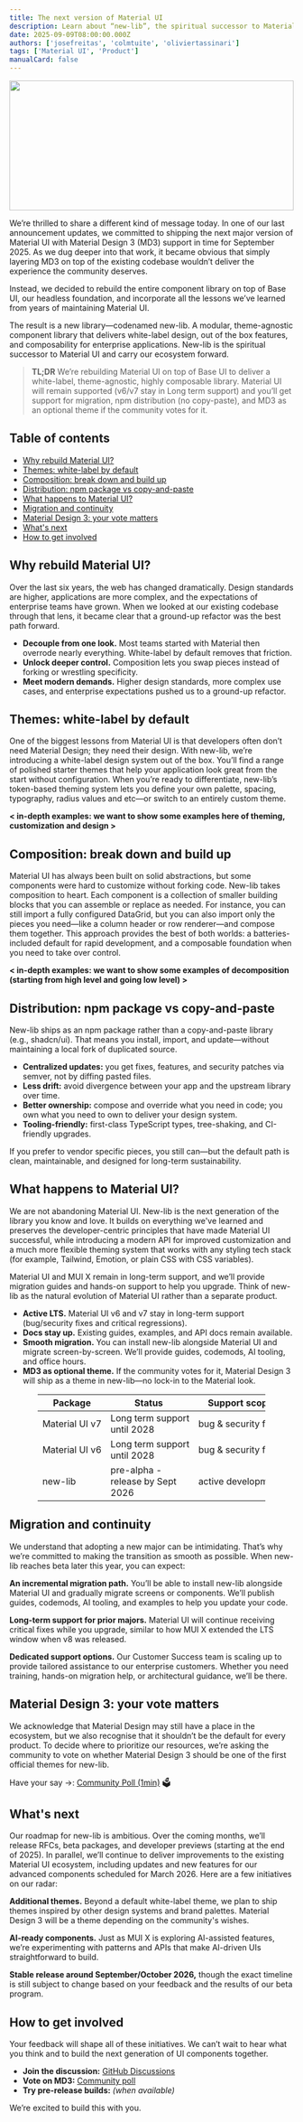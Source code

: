 ```yaml
---
title: The next version of Material UI
description: Learn about “new-lib”, the spiritual successor to Material UI.
date: 2025-09-09T08:00:00.000Z
authors: ['josefreitas', 'colmtuite', 'oliviertassinari']
tags: ['Material UI', 'Product']
manualCard: false
---
```


<style>
  #blog-responsive-image {
    height: 230px;
    @media (max-width: 600px) {
      height: 167px;
    }
  }
</style>

<a href="https://github.com/newco/new-lib">
  <img
    id="blog-responsive-image"
    src="/static/blog/material-ui-next-summer-2025/intro.png"
    alt=""
    height="2400"
    width="800"
    style="width: 100%; object-fit: cover; object-position: center; border: 0px;"
  />
</a>

We’re thrilled to share a different kind of message today. In one of our last announcement updates, we committed to shipping the next major version of Material UI with Material Design 3 (MD3) support in time for September 2025. As we dug deeper into that work, it became obvious that simply layering MD3 on top of the existing codebase wouldn’t deliver the experience the community deserves.

Instead, we decided to rebuild the entire component library on top of Base UI, our headless foundation, and incorporate all the lessons we’ve learned from years of maintaining Material UI.

The result is a new library—codenamed new-lib. A modular, theme-agnostic component library that delivers white-label design, out of the box features, and composability for enterprise applications. New-lib is the spiritual successor to Material UI and carry our ecosystem forward.

> **TL;DR** We’re rebuilding Material UI on top of Base UI to deliver a white-label, theme-agnostic, highly composable library. Material UI will remain supported (v6/v7 stay in Long term support) and you’ll get support for migration, npm distribution (no copy-paste), and MD3 as an optional theme if the community votes for it.

## Table of contents

- [Why rebuild Material UI?](#why-rebuild-material-ui)
- [Themes: white-label by default](#themes-white-label-by-default)
- [Composition: break down and build up](#composition-break-down-and-build-up)
- [Distribution: npm package vs copy-and-paste](#distribution-npm-package-vs-copy-and-paste)
- [What happens to Material UI?](#what-happens-to-material-ui)
- [Migration and continuity](#migration-and-continuity)
- [Material Design 3: your vote matters](#material-design-3-your-vote-matters)
- [What's next](#whats-next)
- [How to get involved](#how-to-get-involved)

## Why rebuild Material UI?

Over the last six years, the web has changed dramatically. Design standards are higher, applications are more complex, and the expectations of enterprise teams have grown. When we looked at our existing codebase through that lens, it became clear that a ground-up refactor was the best path forward.

- **Decouple from one look.** Most teams started with Material then overrode nearly everything. White-label by default removes that friction.
- **Unlock deeper control.** Composition lets you swap pieces instead of forking or wrestling specificity.
- **Meet modern demands.** Higher design standards, more complex use cases, and enterprise expectations pushed us to a ground-up refactor.

## Themes: white-label by default

One of the biggest lessons from Material UI is that developers often don’t need Material Design; they need their design. With new-lib, we’re introducing a white-label design system out of the box. You’ll find a range of polished starter themes that help your application look great from the start without configuration. When you’re ready to differentiate, new-lib’s token-based theming system lets you define your own palette, spacing, typography, radius values and etc—or switch to an entirely custom theme.

**< in-depth examples: we want to show some examples here of theming, customization and design >**

## Composition: break down and build up

Material UI has always been built on solid abstractions, but some components were hard to customize without forking code. New-lib takes composition to heart. Each component is a collection of smaller building blocks that you can assemble or replace as needed. For instance, you can still import a fully configured DataGrid, but you can also import only the pieces you need—like a column header or row renderer—and compose them together. This approach provides the best of both worlds: a batteries-included default for rapid development, and a composable foundation when you need to take over control.

**< in-depth examples: we want to show some examples of decomposition (starting from high level and going low level) >**

## Distribution: npm package vs copy-and-paste

New-lib ships as an npm package rather than a copy-and-paste library (e.g., shadcn/ui). That means you install, import, and update—without maintaining a local fork of duplicated source.

- **Centralized updates:** you get fixes, features, and security patches via semver, not by diffing pasted files.
- **Less drift:** avoid divergence between your app and the upstream library over time.
- **Better ownership:** compose and override what you need in code; you own what you need to own to deliver your design system.
- **Tooling-friendly:** first-class TypeScript types, tree-shaking, and CI-friendly upgrades.

If you prefer to vendor specific pieces, you still can—but the default path is clean, maintainable, and designed for long-term sustainability.

## What happens to Material UI?

We are not abandoning Material UI. New-lib is the next generation of the library you know and love. It builds on everything we've learned and preserves the developer-centric principles that have made Material UI successful, while introducing a modern API for improved customization and a much more flexible theming system that works with any styling tech stack (for example, Tailwind, Emotion, or plain CSS with CSS variables).

Material UI and MUI X remain in long-term support, and we’ll provide migration guides and hands-on support to help you upgrade. Think of new-lib as the natural evolution of Material UI rather than a separate product.

- **Active LTS.** Material UI v6 and v7 stay in long-term support (bug/security fixes and critical regressions).
- **Docs stay up.** Existing guides, examples, and API docs remain available.
- **Smooth migration.** You can install new-lib alongside Material UI and migrate screen-by-screen. We’ll provide guides, codemods, AI tooling, and office hours.
- **MD3 as optional theme.** If the community votes for it, Material Design 3 will ship as a theme in new-lib—no lock-in to the Material look.

<div style="max-width:80%; margin:0 auto;">

| Package        | Status                           | Support scope        |
| -------------- | -------------------------------- | -------------------- |
| Material UI v7 | Long term support until 2028     | bug & security fixes |
| Material UI v6 | Long term support until 2028     | bug & security fixes |
| new-lib        | pre-alpha - release by Sept 2026 | active development   |

</div>

## Migration and continuity

We understand that adopting a new major can be intimidating. That’s why we’re committed to making the transition as smooth as possible. When new-lib reaches beta later this year, you can expect:

**An incremental migration path.** You’ll be able to install new-lib alongside Material UI and gradually migrate screens or components. We’ll publish guides, codemods, AI tooling, and examples to help you update your code.

**Long-term support for prior majors.** Material UI will continue receiving critical fixes while you upgrade, similar to how MUI X extended the LTS window when v8 was released.

**Dedicated support options.** Our Customer Success team is scaling up to provide tailored assistance to our enterprise customers. Whether you need training, hands-on migration help, or architectural guidance, we’ll be there.

## Material Design 3: your vote matters

We acknowledge that Material Design may still have a place in the ecosystem, but we also recognise that it shouldn’t be the default for every product. To decide where to prioritize our resources, we’re asking the community to vote on whether Material Design 3 should be one of the first official themes for new-lib.

Have your say →: [Community Poll (1min)](https://tally.so/r/w8X8Po) 🗳️

## What's next

Our roadmap for new-lib is ambitious. Over the coming months, we’ll release RFCs, beta packages, and developer previews (starting at the end of 2025). In parallel, we’ll continue to deliver improvements to the existing Material UI ecosystem, including updates and new features for our advanced components scheduled for March 2026. Here are a few initiatives on our radar:

**Additional themes.** Beyond a default white-label theme, we plan to ship themes inspired by other design systems and brand palettes. Material Design 3 will be a theme depending on the community's wishes.

**AI-ready components.** Just as MUI X is exploring AI-assisted features, we’re experimenting with patterns and APIs that make AI-driven UIs straightforward to build.

**Stable release around September/October 2026,** though the exact timeline is still subject to change based on your feedback and the results of our beta program.

## How to get involved

Your feedback will shape all of these initiatives. We can’t wait to hear what you think and to build the next generation of UI components together.

- **Join the discussion:** [GitHub Discussions](https://github.com/mui/material-ui/discussions)
- **Vote on MD3:** [Community poll](https://tally.so/r/w8X8Po)
- **Try pre-release builds:** _(when available)_

We’re excited to build this with you.
